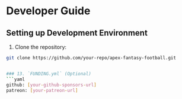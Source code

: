 # Developer Guide

## Setting up Development Environment

1. Clone the repository:
```bash
git clone https://github.com/your-repo/apex-fantasy-football.git


### 13. `FUNDING.yml` (Optional)
```yaml
github: [your-github-sponsors-url]
patreon: [your-patreon-url]
